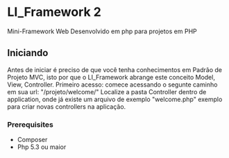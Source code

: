 # LI_Framework 2

Mini-Framework Web Desenvolvido em php para projetos em PHP

## Iniciando

Antes de iniciar é preciso de que você tenha conhecimentos em Padrão de Projeto MVC,
isto por que o LI_Framework abrange este conceito Model, View, Controller.
Primeiro acesso:
comece acessando o segunte caminho em sua url: "/projeto/welcome/"
Localize a pasta Controller dentro de application, onde já existe um arquivo de exemplo "welcome.php"
exemplo para criar novas controllers na aplicação.

### Prerequisites

- Composer
- Php 5.3 ou maior



